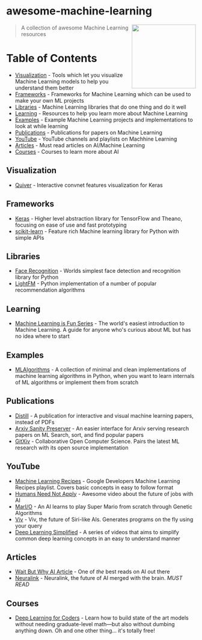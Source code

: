 # awesome-machine-learning

[<img src="http://biomall.cs.uno.edu/assets/img/sprites/machine_learning.png" align="right"  width="170">](#)

> A collection of awesome Machine Learning resources

# Table of Contents
- [Visualization](#visualization) - Tools which let you visualize Machine Learning models to help you understand them better
- [Frameworks](#frameworks) - Frameworks for Machine Learning which can be used to make your own ML projects
- [Libraries](#libraries) - Machine Learning libraries that do one thing and do it well
- [Learning](#learning) - Resources to help you learn more about Machine Learning
- [Examples](#examples) - Example Machine Learning projects and implementations to look at while learning
- [Publications](#publications) - Publications for papers on Machine Learning
- [YouTube](#youtube) - YouTube channels and playlists on Machhine Learning
- [Articles](#articles) - Must read articles on AI/Machine Learning
- [Courses](#courses) - Courses to learn more about AI


## Visualization
* [Quiver](https://github.com/keplr-io/quiver) - Interactive convnet features visualization for Keras

## Frameworks
* [Keras](https://keras.io) - Higher level abstraction library for TensorFlow and Theano, focusing on ease of use and fast prototyping
* [scikit-learn](http://scikit-learn.org/stable/) - Feature rich Machine learning library for Python with simple APIs

## Libraries
* [Face Recognition](https://github.com/ageitgey/face_recognition) - Worlds simplest face detection and recognition library for Python
* [LightFM](https://github.com/lyst/lightfm) - Python implementation of a number of popular recommendation algorithms

## Learning
* [Machine Learning is Fun Series](https://medium.com/@ageitgey/machine-learning-is-fun-80ea3ec3c471) - The world's easiest introduction to Machine Learning. A guide for anyone who's curious about ML but has no idea where to start

## Examples
* [MLAlgorithms](https://github.com/rushter/MLAlgorithms) - A collection of minimal and clean implementations of machine learning algorithms in Python, when you want to learn internals of ML algorithms or implement them from scratch

## Publications
* [Distill](http://distill.pub/) - A publication for interactive and visual machine learning papers, instead of PDFs
* [Arxiv Sanity Preserver](http://www.arxiv-sanity.com/) - An easier interface for Arxiv serving research papers on ML Search, sort, and find popular papers
* [GitXiv](http://www.gitxiv.com/) - Collaborative Open Computer Science. Pairs the latest ML research with its open source implementation 

## YouTube
* [Machine Learning Recipes](https://www.youtube.com/playlist?list=PLOU2XLYxmsIIuiBfYad6rFYQU_jL2ryal) - Google Developers Machine Learning Recipes playlist. Covers basic concepts in easy to follow format
* [Humans Need Not Apply](https://www.youtube.com/watch?v=7Pq-S557XQU) - Awesome video about the future of jobs with AI
* [MarI/O](https://www.youtube.com/watch?v=qv6UVOQ0F44) - An AI learns to play Super Mario from scratch through Genetic Algorithms
* [Viv](https://www.youtube.com/watch?v=MI07aeZqeco) - Viv, the future of Siri-like AIs. Generates programs on the fly using your query
* [Deep Learning Simplified](https://www.youtube.com/watch?v=b99UVkWzYTQ&list=PLjJh1vlSEYgvGod9wWiydumYl8hOXixNu) - A series of videos that aims to simplify common deep learning concepts in an easy to understand manner


## Articles
* [Wait But Why AI Article](https://waitbutwhy.com/2015/01/artificial-intelligence-revolution.html) - One of _the_ best reads on AI out there
* [Neuralink](waitbutwhy.com/2017/04/neuralink.html) - Neuralink, the future of AI merged with the brain. _MUST READ_


## Courses
* [Deep Learning for Coders](http://course.fast.ai/) - Learn how to build state of the art models without needing graduate-level math—but also without dumbing anything down. Oh and one other thing... it's totally free!
